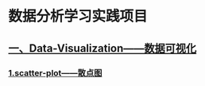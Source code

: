 # 数据分析学习实践项目
## [一、Data-Visualization——数据可视化](https://github.com/Fengql95/Data-Analysis/tree/master/Data-Analysis/Data-Visualization "悬停显示")
### [1.scatter-plot——散点图](https://github.com/Fengql95/Data-Analysis/blob/master/Data-Analysis/Data-Visualization/ScatterPlot.ipynb)
